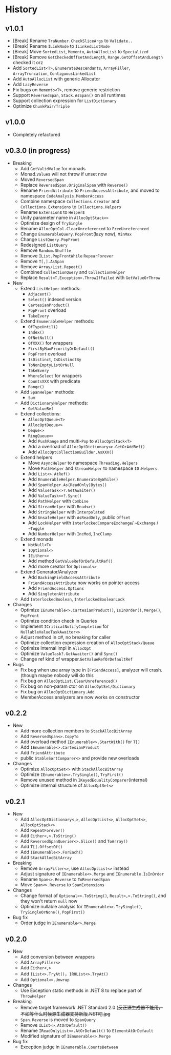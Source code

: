 ﻿# History

## v1.0.1

- [Break] Rename `TraNumber.CheckSliceArgs` to `Validate..`
- [Break] Rename `ILinkNode` to `ILinkedListNode`
- [Break] Move `SortedList`, `Memento`, `AutoAllocList` to `Specialized`
- [Break] Remove `GetCheckedOffsetAndLength`, `Range.GetOffsetAndLength` checked it orz
- Add `SortedList<T>`, `EnumerateDescendants`, `ArrayFiller`, `ArrayTruncation`, `ContiguousLinkedList`
- Add `AutoAllocList` with generic Allocator
- Add `LazyReverse`
- Fix bugs on `Memento<T>`, remove generic restriction
- Support `ReversedSpan`, `Stack.AsSpan()` on all runtimes
- Support collection expression for `ListDictionary`
- Optimize `ChunkPair/Triple`

## v1.0.0

- Completely refactored

## v0.3.0 (in progress)

- Breaking
    - Add `GetValidValue` for monads
    - Monad.`Value`s will not throw if unset now
    - Moved `ReversedSpan`
    - Replace `ReversedSpan.OriginalSpan` with `Reverse()`
    - Rename `FriendAttribute` to `FriendAccessAttribute`, and moved to namespace `CodeAnalysis.MemberAccess`
    - Combine namespace `Collections.Creator` and `Collections.Extensions` to `Collections.Helpers`
    - Rename `Extension`s to `Helper`s
    - Unify parameter name in `AllocOptStack<>`
    - Optimize design of `TrySingle`
    - Rename `AllocOptCol.ClearUnreferenced` to `FreeUnreferenced`
    - Change `EnumerableQuery.PopFront`(lazy now), `MinMax`
    - Change `ListQuery.PopFront`
    - Redesigned `ListQuery`
    - Remove `Random.Shuffle`
    - Remove `IList.PopFrontWhile` `RepearForever`
    - Remove `T[,].AsSpan`
    - Remove `Array/List.Repeat()`
    - Combined `CollectionQuery` and `CollectionHelper`
    - Replace `Result<T,Exception>.ThrowIfFailed` with `GetValueOrThrow`
- New
    - Extend `ListHelper` methods:
        - `Adjacent()`
        - `Select()` indexed version
        - `CartesianProduct()`
        - `PopFront` overload
        - `TakeEvery`
    - Extend `EnumerableHelper` methods:
        - `OfTypeUntil()`
        - `Index()`
        - `OfNotNull()`
        - `OfXXX()` for wrappers
        - `FirstByMaxPriorityOrDefault()`
        - `PopFront` overload
        - `IsDistinct`, `IsDistinctBy`
        - `ToNonEmptyListOrNull`
        - `TakeEvery`
        - `WhereSelect` for wrappers
        - `CountsXXX` with predicate
        - `Range()`
    - Add `SpanHelper` methods:
        - `Sum`
    - Add `DictionaryHelper` methods:
        - `GetValueRef`
    - Extend collections:
        - `AllocOptQueue<T>`
        - `AllocOptDeque<>`
        - `Deque<>`
        - `RingQueue<>`
        - Add `PushRange` and multi-`Pop` to `AllocOptStack<T>`
        - Add a overload of `AllocOptDictionary<>.GetOrAddRef()`
        - Add `AllocOptCollectionBuilder.AsXXX()`
    - Extend helpers
        - Move `AsyncHelper` to namespace `Threading.Helpers`
        - Move `PathHelper` and `StreamHelper` to namespace `IO.Helpers`
        - Add `List<>.AtRef()`
        - Add `EnumerableHelper.EnumerateByWhile()`
        - Add `SpanHelper.As(ReadOnly)Bytes()`
        - Add `ValueTask<>?.GetAwaiter()`
        - Add `ValueTask<>?.Sync()`
        - Add `PathHelper` with `Combine`
        - Add `StreamHelper` with `Read<>()`
        - Add `StringHelper` with `Interpolated`
        - Add `UnsafeHelper` with `AsReadOnly`, public `Offset`
        - Add `LockHelper` with `InterlockedCompareExchange`/ `~Exchange` / `~Toggle`
        - Add `NumberHelper` with `IncMod`, `IncClamp`
    - Extend monads
        - `NotNull<T>`
        - `IOptional<>`
        - `IEither<>`
        - Add method `GetValueRefOrDefaultRef()`
        - Add more creator for `Optional<>`
    - Extend Generator/Analyzer
        - Add `BackingFieldAccessAttribute`
        - `FriendAccessAttribute` now works on pointer access
        - Add `FriendAccess.Options`
        - Add `SingletonAttribute`
    - Add `InterlockedBoolean`, `InterlockedBooleanLock`
- Changes
    - Optimize `IEnumerable<>.CartesianProduct()`, `IsInOrder()`, `Merge()`, `PopFront`
    - Optimize condition check in Queries
    - Implement `ICriticalNotifyCompletion` for `NullableValueTaskAwaiter<>`
    - Adjust method in c#, no breaking for caller
    - Optimize collection expression creation of `AllocOptStack/Queue`
    - Optimize internal impl in `AllocOpt`
    - Optimize `ValueTask?.GetAwaiter()` and `Sync()`
    - Change ref kind of wrapper.`GetValueRefOrDefaultRef`
- Bugs
    - Fix bug when use array type in `[FriendAccess]`, analyzer will crash. (though maybe nobody will do this
    - Fix bug on `AllocOptList.ClearUnreferenced()`
    - Fix bug on non-param ctor on `AllocOptSet/Dictionary`
    - Fix bug on `AllocOptDictionary.Add`
    - MemberAccess analyzers are now works on constructor

## v0.2.2

- New
    - Add more collection members to `StackAllocBitArray`
    - Add `ReversedSpan<>.CopyTo`
    - Add overload method `IEnumerable<>.StartWith()` for `T[]`
    - Add `IEnumerable<>.CartesianProduct`
    - Add `FriendAttribute`
    - public `StableSortComparer<>` and provide new overloads
- Changes
    - Optimize `AllocOptSet<>` with `StackAllocBitArray`
    - Optimize `IEnumerable<>.TrySingle()`, `TryFirst()`
    - Remove unused method in `IKeyedEqualityComparer`(internal)
    - Optimize internal structure of `AllocOptSet<>`

## v0.2.1

- New
    - Add `AllocOptDictionary<,>`, `AllocOptList<>`, `AllocOptSet<>`, `AllocOptStack<>`
    - Add `RepeatForever()`
    - Add `Either<,>.ToString()`
    - Add `ReversedSpanQuerier<>.Slice()` and `ToArray()`
    - Add `T[].OffsetOf()`
    - Add `IEnumerable<>.ForEach()`
    - Add `StackAllocBitArray`
- Breaking
    - Remove `ArrayFiller<>`, use `AllocOptList<>` instead
    - Adjust signature of `IEnumerable<>.Merge` and `IEnumerable.IsInOrder`
    - Rename `Span<>.Reverse` to `ToReversedSpan`
    - Move `Span<>.Reverse` to `SpanExtensions`
- Changes
    - Change format of `Optional<>.ToString()`, `Result<,>.ToString()`, and they won't return `null` now
    - Optimize nullable analysis for `IEnumerable<>.TrySingle()`, `TrySingleOrNone()`, `PopFirst()`
- Bug fix
    - Order judge in `IEnumerable<>.Merge`

## v0.2.0

- New
    - Add conversion between wrappers
    - Add `ArrayFiller<>`
    - Add `Either<,>`
    - Add `IList<>.TryAt()`，`IROList<>.TryAt()`
    - Add `Optional<>.Unwrap`
- Changes
    - Use Exception static methods in .NET 8 to replace part of `ThrowHelper`
- Breaking
    - Remove target framework .NET Standard 2.0 (~~反正源生成器不能用，不如等什么时候源生成器支持新版.NET吧.jpg~~
    - `Span.Reverse` is moved to `SpanQuery`
    - Remove `IList<>.AtOrDefault()`
    - Rename `IReadOnlyList<>.AtOrDefault()` to `ElementAtOrDefault`
    - Modified signature of `IEnumerable<>.Merge`
- Bug fix
    - Exception judge in `IEnumerable.CountsBetween`
